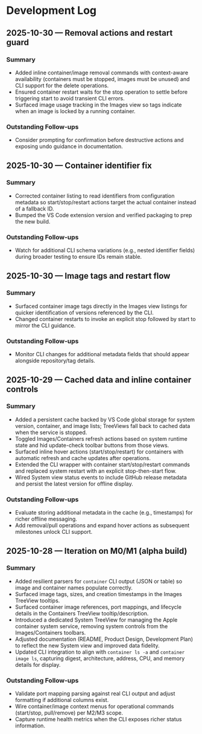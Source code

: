 # Development Log

## 2025-10-30 — Removal actions and restart guard

### Summary
- Added inline container/image removal commands with context-aware availability (containers must be stopped, images must be unused) and CLI support for the delete operations.
- Ensured container restart waits for the stop operation to settle before triggering start to avoid transient CLI errors.
- Surfaced image usage tracking in the Images view so tags indicate when an image is locked by a running container.

### Outstanding Follow-ups
- Consider prompting for confirmation before destructive actions and exposing undo guidance in documentation.

## 2025-10-30 — Container identifier fix

### Summary
- Corrected container listing to read identifiers from configuration metadata so start/stop/restart actions target the actual container instead of a fallback ID.
- Bumped the VS Code extension version and verified packaging to prep the new build.

### Outstanding Follow-ups
- Watch for additional CLI schema variations (e.g., nested identifier fields) during broader testing to ensure IDs remain stable.

## 2025-10-30 — Image tags and restart flow

### Summary
- Surfaced container image tags directly in the Images view listings for quicker identification of versions referenced by the CLI.
- Changed container restarts to invoke an explicit stop followed by start to mirror the CLI guidance.

### Outstanding Follow-ups
- Monitor CLI changes for additional metadata fields that should appear alongside repository/tag details.

## 2025-10-29 — Cached data and inline container controls

### Summary
- Added a persistent cache backed by VS Code global storage for system version, container, and image lists; TreeViews fall back to cached data when the service is stopped.
- Toggled Images/Containers refresh actions based on system runtime state and hid update-check toolbar buttons from those views.
- Surfaced inline hover actions (start/stop/restart) for containers with automatic refresh and cache updates after operations.
- Extended the CLI wrapper with container start/stop/restart commands and replaced system restart with an explicit stop-then-start flow.
- Wired System view status events to include GitHub release metadata and persist the latest version for offline display.

### Outstanding Follow-ups
- Evaluate storing additional metadata in the cache (e.g., timestamps) for richer offline messaging.
- Add removal/pull operations and expand hover actions as subsequent milestones unlock CLI support.

## 2025-10-28 — Iteration on M0/M1 (alpha build)

### Summary
- Added resilient parsers for `container` CLI output (JSON or table) so image and container names populate correctly.
- Surfaced image tags, sizes, and creation timestamps in the Images TreeView tooltips.
- Surfaced container image references, port mappings, and lifecycle details in the Containers TreeView tooltip/description.
- Introduced a dedicated System TreeView for managing the Apple container system service, removing system controls from the Images/Containers toolbars.
- Adjusted documentation (README, Product Design, Development Plan) to reflect the new System view and improved data fidelity.
- Updated CLI integration to align with `container ls -a` and `container image ls`, capturing digest, architecture, address, CPU, and memory details for display.

### Outstanding Follow-ups
- Validate port mapping parsing against real CLI output and adjust formatting if additional columns exist.
- Wire container/image context menus for operational commands (start/stop, pull/remove) per M2/M3 scope.
- Capture runtime health metrics when the CLI exposes richer status information.
